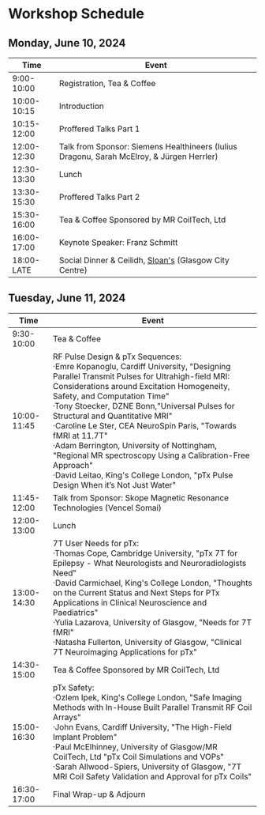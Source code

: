 # Workshop Schedule


## Monday, June 10, 2024

| Time | Event |
| ----------- | ----------- |
| 9:00-10:00 | Registration, Tea & Coffee |
| 10:00-10:15 | Introduction |
| 10:15-12:00 | Proffered Talks Part 1 | 
| 12:00-12:30 | Talk from Sponsor: Siemens Healthineers (Iulius Dragonu, Sarah McElroy, & Jürgen Herrler)| 
| 12:30-13:30 | Lunch | 
| 13:30-15:30 | Proffered Talks Part 2 | 
| 15:30-16:00 | Tea & Coffee Sponsored by MR CoilTech, Ltd | 
| 16:00-17:00 | Keynote Speaker: Franz Schmitt | 
| 18:00-LATE | Social Dinner & Ceilidh, [Sloan's](https://www.sloansglasgow.com/) (Glasgow City Centre) | 

## Tuesday, June 11, 2024

| Time | Event |
| ----------- | ----------- |
| 9:30-10:00 | Tea & Coffee |
| 10:00-11:45 | RF Pulse Design & pTx Sequences:<br/> ·Emre Kopanoglu, Cardiff University, "Designing Parallel Transmit Pulses for Ultrahigh-field MRI: Considerations around Excitation Homogeneity, Safety, and Computation Time" <br/> ·Tony Stoecker, DZNE Bonn,"Universal Pulses for Structural and Quantitative MRI" <br/> ·Caroline Le Ster, CEA NeuroSpin Paris, "Towards fMRI at 11.7T" <br/> ·Adam Berrington, University of Nottingham, "Regional MR spectroscopy Using a Calibration-Free Approach" <br/> ·David Leitao, King's College London, "pTx Pulse Design When it’s Not Just Water" |  
| 11:45-12:00 | Talk from Sponsor: Skope Magnetic Resonance Technologies (Vencel Somai) | 
| 12:00-13:00 | Lunch | 
| 13:00-14:30 | 7T User Needs for pTx:<br/> ·Thomas Cope, Cambridge University, "pTx 7T for Epilepsy - What Neurologists and Neuroradiologists Need"<br/> ·David Carmichael, King's College London, "Thoughts on the Current Status and Next Steps for PTx Applications in Clinical Neuroscience and Paediatrics" <br/> ·Yulia Lazarova, University of Glasgow, "Needs for 7T fMRI"<br/> ·Natasha Fullerton, University of Glasgow, "Clinical 7T Neuroimaging Applications for pTx"|
| 14:30-15:00 | Tea & Coffee Sponsored by MR CoilTech, Ltd | 
| 15:00-16:30 | pTx Safety:<br/> ·Ozlem Ipek, King's College London, "Safe Imaging Methods with In-House Built Parallel Transmit RF Coil Arrays" <br/> ·John Evans, Cardiff University, "The High-Field Implant Problem"<br/> ·Paul McElhinney, University of Glasgow/MR CoilTech, Ltd "pTx Coil Simulations and VOPs"<br/> ·Sarah Allwood-Spiers, University of Glasgow, "7T MRI Coil Safety Validation and Approval for pTx Coils"|
| 16:30-17:00 | Final Wrap-up & Adjourn | 
